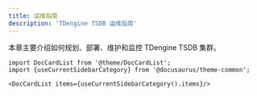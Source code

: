 ```yaml
---
title: 运维指南
description: 'TDengine TSDB 运维指南'
---
```


本章主要介绍如何规划、部署、维护和监控 TDengine TSDB 集群。

```mdx-code-block
import DocCardList from '@theme/DocCardList';
import {useCurrentSidebarCategory} from '@docusaurus/theme-common';

<DocCardList items={useCurrentSidebarCategory().items}/>
```
